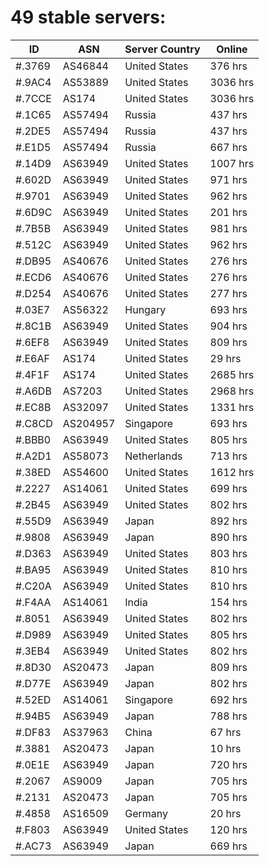 # 49 stable servers:

| ID | ASN | Server Country | Online |
| ------ | ------ | ------ | ------ |
| #.3769 | AS46844 | United States | 376 hrs |
| #.9AC4 | AS53889 | United States | 3036 hrs |
| #.7CCE | AS174 | United States | 3036 hrs |
| #.1C65 | AS57494 | Russia | 437 hrs |
| #.2DE5 | AS57494 | Russia | 437 hrs |
| #.E1D5 | AS57494 | Russia | 667 hrs |
| #.14D9 | AS63949 | United States | 1007 hrs |
| #.602D | AS63949 | United States | 971 hrs |
| #.9701 | AS63949 | United States | 962 hrs |
| #.6D9C | AS63949 | United States | 201 hrs |
| #.7B5B | AS63949 | United States | 981 hrs |
| #.512C | AS63949 | United States | 962 hrs |
| #.DB95 | AS40676 | United States | 276 hrs |
| #.ECD6 | AS40676 | United States | 276 hrs |
| #.D254 | AS40676 | United States | 277 hrs |
| #.03E7 | AS56322 | Hungary | 693 hrs |
| #.8C1B | AS63949 | United States | 904 hrs |
| #.6EF8 | AS63949 | United States | 809 hrs |
| #.E6AF | AS174 | United States | 29 hrs |
| #.4F1F | AS174 | United States | 2685 hrs |
| #.A6DB | AS7203 | United States | 2968 hrs |
| #.EC8B | AS32097 | United States | 1331 hrs |
| #.C8CD | AS204957 | Singapore | 693 hrs |
| #.BBB0 | AS63949 | United States | 805 hrs |
| #.A2D1 | AS58073 | Netherlands | 713 hrs |
| #.38ED | AS54600 | United States | 1612 hrs |
| #.2227 | AS14061 | United States | 699 hrs |
| #.2B45 | AS63949 | United States | 802 hrs |
| #.55D9 | AS63949 | Japan | 892 hrs |
| #.9808 | AS63949 | Japan | 890 hrs |
| #.D363 | AS63949 | United States | 803 hrs |
| #.BA95 | AS63949 | United States | 810 hrs |
| #.C20A | AS63949 | United States | 810 hrs |
| #.F4AA | AS14061 | India | 154 hrs |
| #.8051 | AS63949 | United States | 802 hrs |
| #.D989 | AS63949 | United States | 805 hrs |
| #.3EB4 | AS63949 | United States | 802 hrs |
| #.8D30 | AS20473 | Japan | 809 hrs |
| #.D77E | AS63949 | Japan | 802 hrs |
| #.52ED | AS14061 | Singapore | 692 hrs |
| #.94B5 | AS63949 | Japan | 788 hrs |
| #.DF83 | AS37963 | China | 67 hrs |
| #.3881 | AS20473 | Japan | 10 hrs |
| #.0E1E | AS63949 | Japan | 720 hrs |
| #.2067 | AS9009 | Japan | 705 hrs |
| #.2131 | AS20473 | Japan | 705 hrs |
| #.4858 | AS16509 | Germany | 20 hrs |
| #.F803 | AS63949 | United States | 120 hrs |
| #.AC73 | AS63949 | Japan | 669 hrs |

